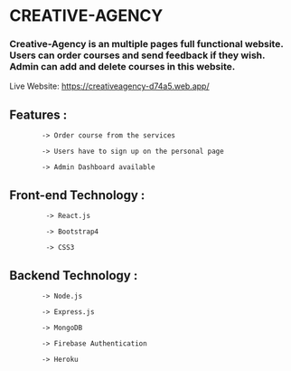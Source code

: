# CREATIVE-AGENCY


### Creative-Agency is an multiple pages full functional website. Users can order courses and send feedback if they wish. Admin can add and delete courses in this website.






 Live Website: https://creativeagency-d74a5.web.app/






## Features : 

            -> Order course from the services

            -> Users have to sign up on the personal page

            -> Admin Dashboard available



## Front-end Technology :

             -> React.js

             -> Bootstrap4 

             -> CSS3



## Backend Technology : 

            -> Node.js 

            -> Express.js 

            -> MongoDB

            -> Firebase Authentication 

            -> Heroku 
